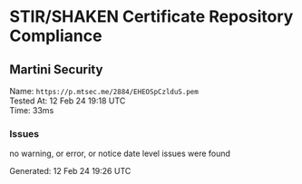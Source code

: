 # STIR/SHAKEN Certificate Repository Compliance

## Martini Security

Name: `https://p.mtsec.me/2884/EHEOSpCzlduS.pem`\
Tested At: 12 Feb 24 19:18 UTC\
Time: 33ms

### Issues

no warning, or error, or notice date level issues were found

Generated: 12 Feb 24 19:26 UTC